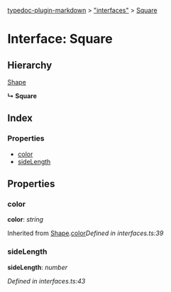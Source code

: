[typedoc-plugin-markdown](../index.md) > ["interfaces"](../modules/_interfaces_.md) > [Square](../interfaces/_interfaces_.square.md)

# Interface: Square

## Hierarchy


 [Shape](../interfaces/_interfaces_.shape.md)

**↳ Square**






## Index

### Properties

* [color](_interfaces_.square.md#color)
* [sideLength](_interfaces_.square.md#sidelength)



## Properties

<a id="color"></a>
###  color
**color**:  *string* 

Inherited from [Shape](_interfaces_.shape.md).[color](_interfaces_.shape.md#color)*Defined in interfaces.ts:39*




<a id="sidelength"></a>
###  sideLength
**sideLength**:  *number* 

*Defined in interfaces.ts:43*






